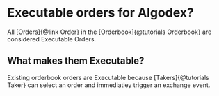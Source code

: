# Executable orders for Algodex?
All [Orders]{@link Order} in the [Orderbook]{@tutorials Orderbook} are considered Executable Orders.

## What makes them Executable?
Existing orderbook orders are Executable because [Takers]{@tutorials Taker} can select an order and immediatley trigger an exchange event.

